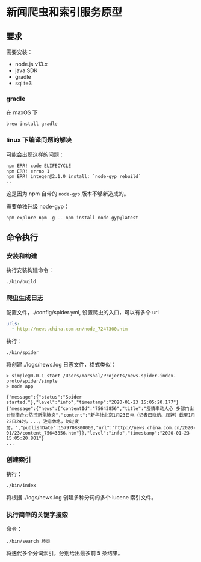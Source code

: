 # 新闻爬虫和索引服务原型

## 要求

需要安装：

- node.js v13.x
- java SDK
- gradle
- sqlite3

### gradle

在 maxOS 下

```
brew install gradle
```

### linux 下编译问题的解决

可能会出现这样的问题：

```
npm ERR! code ELIFECYCLE
npm ERR! errno 1
npm ERR! integer@2.1.0 install: `node-gyp rebuild`
..
```

这是因为 npm 自带的 `node-gyp` 版本不够新造成的。

需要单独升级 node-gyp：

```
npm explore npm -g -- npm install node-gyp@latest
```

## 命令执行

### 安装和构建

执行安装构建命令：

```
./bin/build
```

### 爬虫生成日志

配置文件，./config/spider.yml, 设置爬虫的入口，可以有多个 url

```yml
urls:
  - http://news.china.com.cn/node_7247300.htm
```

执行：

```
./bin/spider
```

将创建 ./logs/news.log 日志文件，格式类似：

```
> simple@0.0.1 start /Users/marshal/Projects/news-spider-index-proto/spider/simple
> node app

{"message":{"status":"Spider started."},"level":"info","timestamp":"2020-01-23 15:05:20.177"}
{"message":{"news":{"contentId":"75643856","title":"疫情牵动人心 多部门出台举措合力防控新型肺炎","content":"新华社北京1月23日电（记者田晓航、屈婷）截至1月22日24时，...，注意休息，勿过疲劳。","publishDate":1579708800000,"url":"http://news.china.com.cn/2020-01/23/content_75643856.htm"}},"level":"info","timestamp":"2020-01-23 15:05:20.801"}
...
```

### 创建索引

执行：

```
./bin/index
```

将根据 ./logs/news.log 创建多种分词的多个 lucene 索引文件。

### 执行简单的关键字搜索

命令：

```
./bin/search 肺炎
```

将迭代多个分词索引，分别给出最多前 5 条结果。
